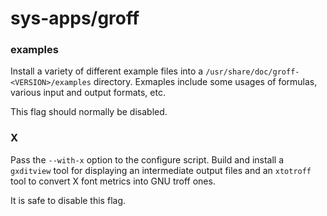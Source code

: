 # sys-apps/groff

### examples
Install a variety of different example files into a `/usr/share/doc/groff-<VERSION>/examples` directory. Exmaples include some usages of formulas, various input and output formats, etc.

This flag should normally be disabled.

### X
Pass the `--with-x` option to the configure script. Build and install a `gxditview` tool for displaying an intermediate output files and an `xtotroff` tool to convert X font metrics into GNU troff ones.

It is safe to disable this flag.
